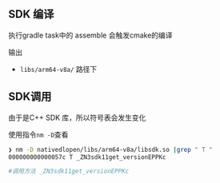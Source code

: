 ## SDK 编译

执行gradle task中的 assemble 会触发cmake的编译

输出

- `libs/arm64-v8a/` 路径下



## SDK调用

由于是C++ SDK 库，所以符号表会发生变化

使用指令`nm -D`查看

```bash
❯ nm -D nativedlopen/libs/arm64-v8a/libsdk.so |grep " T "
000000000000057c T _ZN3sdk11get_versionEPPKc

#调用方法 _ZN3sdk11get_versionEPPKc
```

